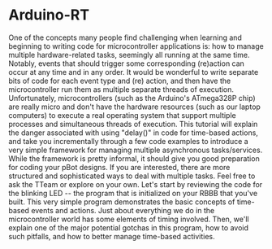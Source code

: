 Arduino-RT
==========

One of the concepts many people find challenging when learning and beginning to writing code for microcontroller applications is: how to manage multiple hardware-related tasks, seemingly all running at the same time. Notably, events that should trigger some corresponding (re)action can occur at any time and in any order. It would be wonderful to write separate bits of code for each event type and (re) action, and then have the microcontroller run them as multiple separate threads of execution. Unfortunately, microcontrollers (such as the Arduino's ATmega328P chip) are really micro and don't have the hardware resources (such as our laptop computers) to execute a real operating system that support multiple processes and simultaneous threads of execution.  This tutorial will explain the danger associated with using "delay()" in code for time-based actions, and take you incrementally through a few code examples to introduce a very simple framework for managing multiple asynchronous tasks/services. While the framework is pretty informal, it should give you good preparation for coding your pBot designs. If you are interested, there are more structured and sophisticated ways to deal with multiple tasks. Feel free to ask the TTeam or explore on your own.  Let's start by reviewing the code for the blinking LED -- the program that is initialized on your RBBB that you've built. This very simple program demonstrates the basic concepts of time-based events and actions. Just about everything we do in the microcontroller world has some elements of timing involved. Then, we'll explain one of the major potential gotchas in this program, how to avoid such pitfalls, and how to better manage time-based activities. 
